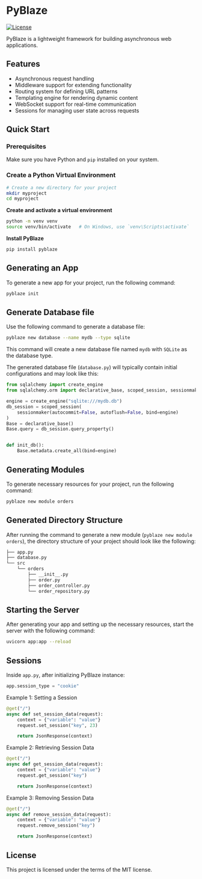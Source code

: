 # PyBlaze

[![License](https://img.shields.io/badge/license-MIT-blue.svg)](LICENSE)

PyBlaze is a lightweight framework for building asynchronous web applications.

## Features

- Asynchronous request handling
- Middleware support for extending functionality
- Routing system for defining URL patterns
- Templating engine for rendering dynamic content
- WebSocket support for real-time communication
- Sessions for managing user state across requests

## Quick Start

### Prerequisites

Make sure you have Python and `pip` installed on your system.

### Create a Python Virtual Environment

```bash
# Create a new directory for your project
mkdir myproject
cd myproject
```

**Create and activate a virtual environment**

```bash
python -m venv venv
source venv/bin/activate   # On Windows, use `venv\Scripts\activate`
```

**Install PyBlaze**

```bash
pip install pyblaze
```

## Generating an App

To generate a new app for your project, run the following command:

```bash
pyblaze init
```

## Generate Database file

Use the following command to generate a database file:

```bash
pyblaze new database --name mydb --type sqlite
```

This command will create a new database file named `mydb` with `SQLite` as the database type.

The generated database file (`database.py`) will typically contain initial configurations and may look like this:

```python
from sqlalchemy import create_engine
from sqlalchemy.orm import declarative_base, scoped_session, sessionmaker

engine = create_engine("sqlite:///mydb.db")
db_session = scoped_session(
    sessionmaker(autocommit=False, autoflush=False, bind=engine)
)
Base = declarative_base()
Base.query = db_session.query_property()


def init_db():
    Base.metadata.create_all(bind=engine)
```

## Generating Modules

To generate necessary resources for your project, run the following command:

```bash
pyblaze new module orders
```

## Generated Directory Structure

After running the command to generate a new module (`pyblaze new module orders`), the directory structure of your project should look like the following:

```bash
├── app.py
├── database.py
└── src
    └── orders
        ├── __init__.py
        ├── order.py
        ├── order_controller.py
        └── order_repository.py
```

## Starting the Server

After generating your app and setting up the necessary resources, start the server with the following command:

```bash
uvicorn app:app --reload
```


## Sessions

Inside `app.py`, after initializing PyBlaze instance:


```python
app.session_type = "cookie"
```

Example 1: Setting a Session
```python
@get("/")
async def set_session_data(request):
    context = {"variable": "value"}
    request.set_session("key", 23)

    return JsonResponse(context)
```

Example 2: Retrieving Session Data
```python
@get("/")
async def get_session_data(request):
    context = {"variable": "value"}
    request.get_session("key")

    return JsonResponse(context)
```

Example 3: Removing Session Data
```python
@get("/")
async def remove_session_data(request):
    context = {"variable": "value"}
    request.remove_session("key")

    return JsonResponse(context)
```


## License

This project is licensed under the terms of the MIT license.